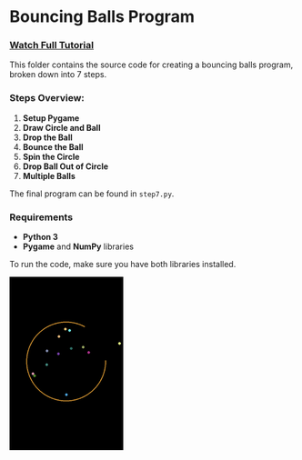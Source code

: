 # Bouncing Balls Program

### [Watch Full Tutorial](https://youtu.be/W9fdczla2ds)

This folder contains the source code for creating a bouncing balls program, broken down into 7 steps.

### Steps Overview:

1. **Setup Pygame**  
2. **Draw Circle and Ball**
3. **Drop the Ball**
4. **Bounce the Ball**
5. **Spin the Circle**
6. **Drop Ball Out of Circle**
7. **Multiple Balls**

The final program can be found in `step7.py`.

### Requirements

- **Python 3**
- **Pygame** and **NumPy** libraries

To run the code, make sure you have both libraries installed.

<img src="screenshot.png" alt="Bouncing Balls Program Screenshot" width="200"/>

